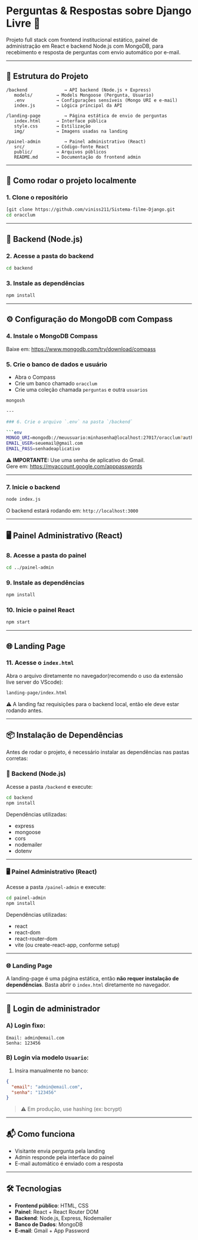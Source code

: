 # Perguntas & Respostas sobre Django Livre 🤠

Projeto full stack com frontend institucional estático, painel de administração em React e backend Node.js com MongoDB, para recebimento e resposta de perguntas com envio automático por e-mail.

---

## 📁 Estrutura do Projeto

```
/backend              → API backend (Node.js + Express)
   models/         → Models Mongoose (Pergunta, Usuario)
   .env            → Configurações sensíveis (Mongo URI e e-mail)
   index.js        → Lógica principal da API

/landing-page         → Página estática de envio de perguntas
   index.html      → Interface pública
   style.css       → Estilização
   img/            → Imagens usadas na landing

/painel-admin         → Painel administrativo (React)
   src/            → Código-fonte React
   public/         → Arquivos públicos
   README.md       → Documentação do frontend admin
```

---

## 🚀 Como rodar o projeto localmente

### 1. Clone o repositório

```bash
[git clone https://github.com/viniss211/Sistema-filme-Django.git
cd oracclum
```

---

## 🔧 Backend (Node.js)

### 2. Acesse a pasta do backend

```bash
cd backend
```

### 3. Instale as dependências

```bash
npm install
```

---

## ⚙️ Configuração do MongoDB com Compass

### 4. Instale o MongoDB Compass

Baixe em: https://www.mongodb.com/try/download/compass

### 5. Crie o banco de dados e usuário

- Abra o Compass
- Crie um banco chamado `oracclum`
- Crie uma coleção chamada `perguntas` e outra `usuarios`

```bash
mongosh

---

### 6. Crie o arquivo `.env` na pasta `/backend`

```env
MONGO_URI=mongodb://meuusuario:minhasenha@localhost:27017/oracclum?authSource=admin
EMAIL_USER=seuemail@gmail.com
EMAIL_PASS=senhadeaplicativo
```

⚠️ **IMPORTANTE:** Use uma senha de aplicativo do Gmail.  
Gere em: https://myaccount.google.com/apppasswords

---

### 7. Inicie o backend

```bash
node index.js
```

O backend estará rodando em: `http://localhost:3000`

---

## 🖥️ Painel Administrativo (React)

### 8. Acesse a pasta do painel

```bash
cd ../painel-admin
```

### 9. Instale as dependências

```bash
npm install
```

### 10. Inicie o painel React

```bash
npm start
```


---

## 🌐 Landing Page

### 11. Acesse o `index.html`

Abra o arquivo diretamente no navegador(recomendo o uso da extensão live server do VScode):

```bash
landing-page/index.html
```

⚠️ A landing faz requisições para o backend local, então ele deve estar rodando antes.

---

## 📦 Instalação de Dependências

Antes de rodar o projeto, é necessário instalar as dependências nas pastas corretas:

### 🔧 Backend (Node.js)

Acesse a pasta `/backend` e execute:

```bash
cd backend
npm install
```

Dependências utilizadas:
- express
- mongoose
- cors
- nodemailer
- dotenv

---

### 🖥️ Painel Administrativo (React)

Acesse a pasta `/painel-admin` e execute:

```bash
cd painel-admin
npm install
```

Dependências utilizadas:
- react
- react-dom
- react-router-dom
- vite (ou create-react-app, conforme setup)

---

### 🌐 Landing Page

A landing-page é uma página estática, então **não requer instalação de dependências**. Basta abrir o `index.html` diretamente no navegador.

---

## 👤 Login de administrador

### A) Login fixo:

```
Email: admin@email.com
Senha: 123456
```

### B) Login via modelo `Usuario`:

1. Insira manualmente no banco:

```json
{
  "email": "admin@email.com",
  "senha": "123456"
}
```

> ⚠️ Em produção, use hashing (ex: bcrypt)

---

## 📬 Como funciona

- Visitante envia pergunta pela landing
- Admin responde pela interface do painel
- E-mail automático é enviado com a resposta

---

## 🛠️ Tecnologias

- **Frontend público**: HTML, CSS
- **Painel**: React + React Router DOM
- **Backend**: Node.js, Express, Nodemailer
- **Banco de Dados**: MongoDB
- **E-mail**: Gmail + App Password

